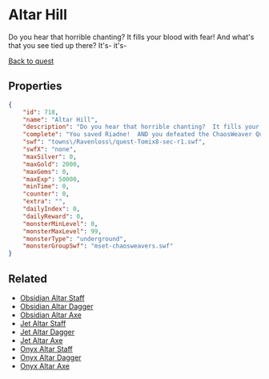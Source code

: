 # Altar Hill

Do you hear that horrible chanting?  It fills your blood with fear!  And what's that you see tied up there?  It's- it's-

[Back to quest](../quests.md)

## Properties

```json
{
    "id": 718,
    "name": "Altar Hill",
    "description": "Do you hear that horrible chanting?  It fills your blood with fear!  And what's that you see tied up there?  It's- it's-",
    "complete": "You saved Riadne!  AND you defeated the ChaosWeaver Queen!  AND found a Key!  Time to get back to the Equilibrium Gate!",
    "swf": "towns\/Ravenloss\/quest-Tomix8-sec-r1.swf",
    "swfX": "none",
    "maxSilver": 0,
    "maxGold": 2000,
    "maxGems": 0,
    "maxExp": 50000,
    "minTime": 0,
    "counter": 0,
    "extra": "",
    "dailyIndex": 0,
    "dailyReward": 0,
    "monsterMinLevel": 0,
    "monsterMaxLevel": 99,
    "monsterType": "underground",
    "monsterGroupSwf": "mset-chaosweavers.swf"
}
```

## Related

- [Obsidian Altar Staff](../items/4880-obsidian-altar-staff.md)
- [Obsidian Altar Dagger](../items/4881-obsidian-altar-dagger.md)
- [Obsidian Altar Axe](../items/4882-obsidian-altar-axe.md)
- [Jet Altar Staff](../items/4883-jet-altar-staff.md)
- [Jet Altar Dagger](../items/4884-jet-altar-dagger.md)
- [Jet Altar Axe](../items/4885-jet-altar-axe.md)
- [Onyx Altar Staff](../items/4886-onyx-altar-staff.md)
- [Onyx Altar Dagger](../items/4887-onyx-altar-dagger.md)
- [Onyx Altar Axe](../items/4888-onyx-altar-axe.md)

